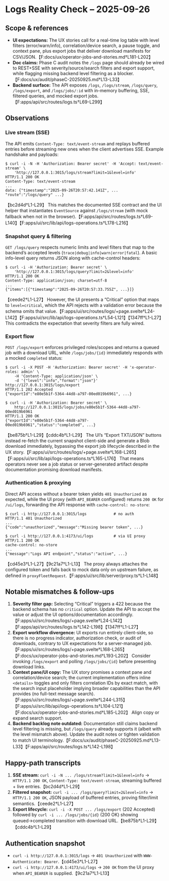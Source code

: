 # Logs Reality Check – 2025-09-26

## Scope & references
- **UI expectations:** The UX stories call for a real-time log table with level filters (error/warn/info), correlation/device search, a pause toggle, and context pane, plus export jobs that deliver download manifests for CSV/JSON.【F:docs/ux/operator-jobs-and-stories.md†L181-L202】
- **Doc claims:** Phase C audit notes the `/logs` page should already be wired to REST+SSE with severity/source/search filters and export support, while flagging missing backend level filtering as a blocker.【F:docs/ux/audit/phaseC-20250925.md†L13-L33】
- **Backend surface:** The API exposes `/logs`, `/logs/stream`, `/logs/query`, `/logs/export`, and `/logs/jobs/:id` with in-memory buffering, SSE, filtered queries, and mocked export jobs.【F:apps/api/src/routes/logs.ts†L69-L299】

## Observations
### Live stream (SSE)
The API emits `Content-Type: text/event-stream` and replays buffered entries before streaming new ones when the client advertises SSE. Example handshake and payloads:
```
$ curl -i -N -H 'Authorization: Bearer secret' -H 'Accept: text/event-stream' \
    'http://127.0.0.1:3015/logs/stream?limit=1&level=info'
HTTP/1.1 200 OK
Content-Type: text/event-stream
...
data: {"timestamp":"2025-09-26T20:57:42.141Z", ... "route":"/logs/query" ...}
```
【bc2d4d†L1-L29】
This matches the documented SSE contract and the UI helper that instantiates `EventSource` against `/logs/stream` (with mock fallback when not in the browser).【F:apps/api/src/routes/logs.ts†L69-L140】【F:apps/ui/src/lib/api/logs-operations.ts†L178-L216】

### Snapshot query & filtering
`GET /logs/query` respects numeric limits and level filters that map to the backend’s accepted levels (`trace|debug|info|warn|error|fatal`). A basic info-level query returns JSON along with cache-control headers:
```
$ curl -i -H 'Authorization: Bearer secret' \
    'http://127.0.0.1:3015/logs/query?limit=2&level=info'
HTTP/1.1 200 OK
Content-Type: application/json; charset=utf-8
...
{"items":[{"timestamp":"2025-09-26T20:57:33.755Z", ...}]}
```
【ceede2†L1-L27】
However, the UI presents a “Critical” option that maps to `level=critical`, which the API rejects with a validation error because the schema omits that value.【F:apps/ui/src/routes/logs/+page.svelte†L24-L142】【F:apps/ui/src/lib/api/logs-operations.ts†L54-L121】【1347ff†L1-L27】 This contradicts the expectation that severity filters are fully wired.

### Export flow
`POST /logs/export` enforces privileged roles/scopes and returns a queued job with a download URL, while `/logs/jobs/{id}` immediately responds with a mocked `completed` status:
```
$ curl -i -X POST -H 'Authorization: Bearer secret' -H 'x-operator-roles: admin' \
    -H 'Content-Type: application/json' \
    -d '{"level":"info","format":"json"}' http://127.0.0.1:3015/logs/export
HTTP/1.1 202 Accepted
{"exportId":"e80e5b1f-5364-44d8-a797-00ed019b6961", ...}

$ curl -i -H 'Authorization: Bearer secret' \
    http://127.0.0.1:3015/logs/jobs/e80e5b1f-5364-44d8-a797-00ed019b6961
HTTP/1.1 200 OK
{"exportId":"e80e5b1f-5364-44d8-a797-00ed019b6961","status":"completed", ...}
```
【be875b†L1-L29】【cddc4b†L1-L29】
The UI’s “Export TXT/JSON” buttons instead re-fetch the current snapshot client-side and generate a Blob download immediately, bypassing the export job lifecycle described in the UX story.【F:apps/ui/src/routes/logs/+page.svelte†L168-L265】【F:apps/ui/src/lib/api/logs-operations.ts†L165-L176】 That means operators never see a job status or server-generated artifact despite documentation promising download manifests.

### Authentication & proxying
Direct API access without a bearer token yields `401 Unauthorized` as expected, while the UI proxy (with `API_BEARER` configured) returns `200 OK` for `/ui/logs`, forwarding the API response with `cache-control: no-store`:
```
$ curl -i http://127.0.0.1:3015/logs            # no auth
HTTP/1.1 401 Unauthorized
...
{"code":"unauthorized","message":"Missing bearer token", ...}

$ curl -i http://127.0.0.1:4173/ui/logs         # via UI proxy
HTTP/1.1 200 OK
cache-control: no-store
...
{"message":"Logs API endpoint","status":"active", ...}
```
【cd45e3†L1-L27】【9c21a7†L1-L13】 The proxy always attaches the configured token and falls back to mock data only on upstream failure, as defined in `proxyFleetRequest`.【F:apps/ui/src/lib/server/proxy.ts†L1-L148】

## Notable mismatches & follow-ups
1. **Severity filter gap:** Selecting “Critical” triggers a 422 because the backend schema has no `critical` option. Update the API to accept the value or adjust the UI options/documentation accordingly.【F:apps/ui/src/routes/logs/+page.svelte†L24-L142】【F:apps/api/src/routes/logs.ts†L142-L198】【1347ff†L1-L27】
2. **Export workflow divergence:** UI exports run entirely client-side, so there is no progress indicator, authorization check, or audit of downloads, contrary to UX expectations for a server-managed job.【F:apps/ui/src/routes/logs/+page.svelte†L168-L265】【F:docs/ux/operator-jobs-and-stories.md†L193-L202】 Consider invoking `/logs/export` and polling `/logs/jobs/{id}` before presenting download links.
3. **Context pane/UI copy:** The UX story promises a context pane and correlation/device search; the current implementation offers inline `<details>` toggles and only filters correlation IDs by exact match, with the search input placeholder implying broader capabilities than the API provides (no full-text message search).【F:apps/ui/src/routes/logs/+page.svelte†L244-L315】【F:apps/ui/src/lib/api/logs-operations.ts†L104-L121】【F:docs/ux/operator-jobs-and-stories.md†L185-L202】 Align copy or expand search support.
4. **Backend backlog note outdated:** Documentation still claims backend level filtering is missing, but `/logs/query` already supports it (albeit with the level mismatch above). Update the audit notes or tighten validation to match UI terminology.【F:docs/ux/audit/phaseC-20250925.md†L13-L33】【F:apps/api/src/routes/logs.ts†L142-L198】

## Happy-path transcripts
1. **SSE stream:** `curl -i -N ... /logs/stream?limit=1&level=info` → `HTTP/1.1 200 OK`, `Content-Type: text/event-stream`, streaming buffered + live entries.【bc2d4d†L1-L29】
2. **Filtered snapshot:** `curl -i ... /logs/query?limit=2&level=info` → `HTTP/1.1 200 OK`, JSON payload of buffered entries, proving filter/limit semantics.【ceede2†L1-L27】
3. **Export lifecycle:** `curl -i -X POST ... /logs/export` (202 Accepted) followed by `curl -i ... /logs/jobs/{id}` (200 OK) showing queued→completed transition with download URL.【be875b†L1-L29】【cddc4b†L1-L29】

## Authentication snapshot
- `curl -i http://127.0.0.1:3015/logs` → `401 Unauthorized` with `WWW-Authenticate: Bearer`.【cd45e3†L1-L27】
- `curl -i http://127.0.0.1:4173/ui/logs` → `200 OK` from the UI proxy when `API_BEARER` is supplied.【9c21a7†L1-L13】


